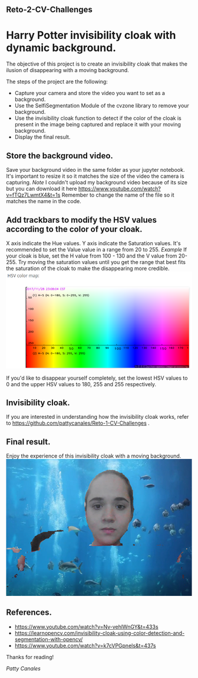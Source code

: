 ## Reto-2-CV-Challenges

# Harry Potter invisibility cloak with dynamic background.
The objective of this project is to create an invisibility cloak that makes the ilusion of disappearing with a moving background.

The steps of the project are the following:
  - Capture your camera and store the video you want to set as a background.
  - Use the SelfiSegmentation Module of the cvzone library to remove your background.
  - Use the invisibility cloak function to detect if the color of the cloak is present in the image being captured and replace it with your moving background.
  - Display the final result.
  
## Store the background video.
Save your background video in the same folder as your jupyter notebook. It's important to resize it so it matches the size of the video the camera is capturing. 
*Note*
I couldn't upload my background video because of its size but you can download it here https://www.youtube.com/watch?v=fTQz7LwmtX4&t=1s
Remember to change the name of the file so it matches the name in the code.

## Add trackbars to modify the HSV values according to the color of your cloak.
X axis indicate the Hue values.
Y axis indicate the Saturation values.
It's recommended to set the Value value in a range from 20 to 255.
*Example*
If your cloak is blue, set the H value from 100 - 130 and the V value from 20-255. Try moving the saturation values until you get the range that best fits the saturation of the cloak to make the disappearing more credible. 
![Reto-2-CV-Challenges](HSVColorMap.png)

If you'd like to disappear yourself completely, set the lowest HSV values to 0 and the upper HSV values to 180, 255 and 255 respectively.

## Invisibility cloak.
If you are interested in understanding how the invisibility cloak works, refer to https://github.com/pattycanales/Reto-1-CV-Challenges .

## Final result.
Enjoy the experience of this invisibility cloak with a moving background.
![Reto-1-CV-Challenges](finalresult2.png)

## References.
  - https://www.youtube.com/watch?v=Nv-vehlWnGY&t=433s
  - https://learnopencv.com/invisibility-cloak-using-color-detection-and-segmentation-with-opencv/
  - https://www.youtube.com/watch?v=k7cVPGpnels&t=437s

Thanks for reading!

_Patty Canales_

